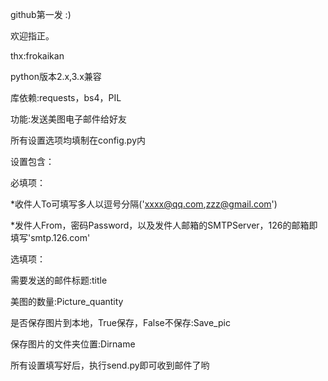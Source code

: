 
github第一发 :)

欢迎指正。

thx:frokaikan

python版本2.x,3.x兼容

库依赖:requests，bs4，PIL

功能:发送美图电子邮件给好友



所有设置选项均填制在config.py内

设置包含：

必填项：

*收件人To可填写多人以逗号分隔('xxxx@qq.com,zzz@gmail.com')

*发件人From，密码Password，以及发件人邮箱的SMTPServer，126的邮箱即填写'smtp.126.com'

选填项：

需要发送的邮件标题:title

美图的数量:Picture_quantity

是否保存图片到本地，True保存，False不保存:Save_pic

保存图片的文件夹位置:Dirname


所有设置填写好后，执行send.py即可收到邮件了哟


